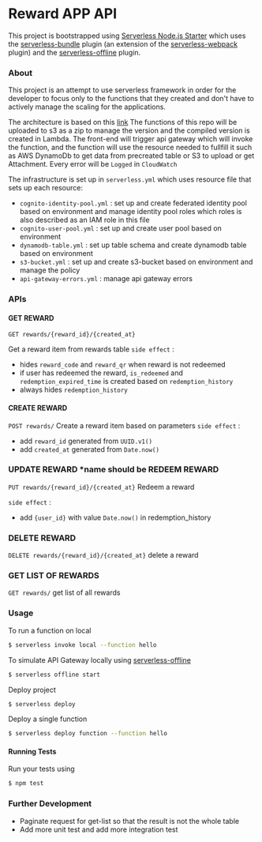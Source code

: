 # Reward APP API

This project is bootstrapped using
[Serverless Node.js Starter](https://github.com/AnomalyInnovations/serverless-nodejs-starter) which uses the [serverless-bundle](https://github.com/AnomalyInnovations/serverless-bundle) plugin (an extension of the [serverless-webpack](https://github.com/serverless-heaven/serverless-webpack) plugin) and the [serverless-offline](https://github.com/dherault/serverless-offline) plugin.

### About
This project is an attempt to use serverless framework in order for the developer to focus only to the functions that they created and don't have to actively manage the scaling for the applications.

The architecture is based on this [link](https://aws.amazon.com/serverless/)
The functions of this repo will be uploaded to s3 as a zip to manage the version and the compiled version is created in Lambda.
The front-end will trigger api gateway which will invoke the function, and the function will use the resource needed to fullfill it such as AWS DynamoDb to get data from precreated table or S3 to upload or get Attachment.
Every error will be `Logged` in `CloudWatch`

The infrastructure is set up in `serverless.yml` which uses resource file that sets up each resource:

*  `cognito-identity-pool.yml` : set up and create federated identity pool based on environment and manage identity pool roles which roles is also described as an IAM role in this file
*  `cognito-user-pool.yml` : set up and create user pool based on environment
*  `dynamodb-table.yml` : set up table schema and create dynamodb table based on environment
*  `s3-bucket.yml` : set up and create s3-bucket based on environment and manage the policy
*  `api-gateway-errors.yml` : manage api gateway errors

### APIs
#### GET REWARD
`GET rewards/{reward_id}/{created_at}`

Get a reward item from rewards table
`side effect` :
* hides `reward_code` and `reward_qr` when reward is not redeemed
* if user has redeemed the reward, `is_redeemed` and `redemption_expired_time` is created based on `redemption_history`
* always hides `redemption_history` 

#### CREATE REWARD 
`POST rewards/`
Create a reward item based on parameters
`side effect` :
* add `reward_id` generated from `UUID.v1()`
* add `created_at` generated from `Date.now()`


### UPDATE REWARD *name should be REDEEM REWARD
`PUT rewards/{reward_id}/{created_at}`
Redeem a reward

`side effect` :
* add `{user_id}` with value `Date.now()` in redemption_history

### DELETE REWARD
`DELETE rewards/{reward_id}/{created_at}`
delete a reward

### GET LIST OF REWARDS
`GET rewards/`
get list of all rewards

### Usage

To run a function on local

``` bash
$ serverless invoke local --function hello
```

To simulate API Gateway locally using [serverless-offline](https://github.com/dherault/serverless-offline)

``` bash
$ serverless offline start
```

Deploy project

``` bash
$ serverless deploy
```

Deploy a single function

``` bash
$ serverless deploy function --function hello
```

#### Running Tests

Run your tests using

``` bash
$ npm test
```

### Further Development
*  Paginate request for get-list so that the result is not the whole table
*  Add more unit test and add more integration test


